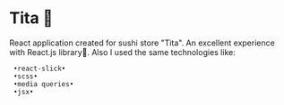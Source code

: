# Tita 🍣
React application created for sushi store "Tita". An excellent experience with React.js library🌿. Also I used the same technologies like:
```
 •react-slick•
 •scss•
 •media queries•
 •jsx•
```
